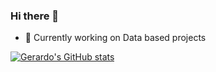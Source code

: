 
 
### Hi there 👋

- 🔭 Currently working on Data based projects<br/>


[![Gerardo's GitHub stats](https://github-readme-stats.vercel.app/api?username=Gerardo361&hide=contribs,prs&show_icons=true&theme=radical)](https://github.com/Gerardo361/github-readme-stats)

